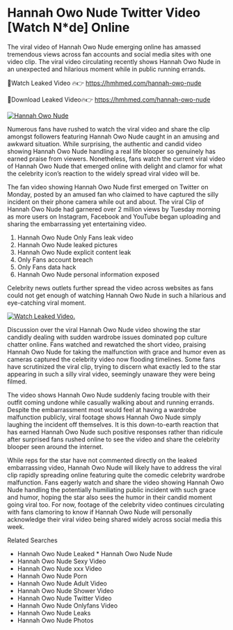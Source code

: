 ﻿# Hannah Owo Nude Twitter Video [Watch N*de] Online

The viral video of ﻿Hannah Owo Nude emerging online has amassed tremendous views across fan accounts and social media sites with one video clip. The viral video circulating recently shows ﻿Hannah Owo Nude in an unexpected and hilarious moment while in public running errands. 

🔴Watch Leaked Video 🔥👉  https://hmhmed.com/hannah-owo-nude 

🔴Download Leaked Video🔥👉  https://hmhmed.com/hannah-owo-nude 

[![Hannah Owo Nude](https://i.imgur.com/dJHk4Zq.gif)](https://hmhmed.com/hannah-owo-nude)

Numerous fans have rushed to watch the viral video and share the clip amongst followers featuring ﻿Hannah Owo Nude caught in an amusing and awkward situation. While surprising, the authentic and candid video showing ﻿Hannah Owo Nude handling a real life blooper so genuinely has earned praise from viewers. Nonetheless, fans watch the current viral video of ﻿Hannah Owo Nude that emerged online with delight and clamor for what the celebrity icon’s reaction to the widely spread viral video will be.

The fan video showing ﻿Hannah Owo Nude first emerged on Twitter on Monday, posted by an amused fan who claimed to have captured the silly incident on their phone camera while out and about. The viral Clip of ﻿Hannah Owo Nude had garnered over 2 million views by Tuesday morning as more users on Instagram, Facebook and YouTube began uploading and sharing the embarrassing yet entertaining video. 

1. ﻿Hannah Owo Nude Only Fans leak video
2. ﻿Hannah Owo Nude leaked pictures
3. ﻿Hannah Owo Nude explicit content leak
4. Only Fans account breach
5. Only Fans data hack
6. ﻿Hannah Owo Nude personal information exposed

Celebrity news outlets further spread the video across websites as fans could not get enough of watching ﻿Hannah Owo Nude in such a hilarious and eye-catching viral moment. 

[![Watch Leaked Video.](https://miro.medium.com/v2/resize:fit:828/format:webp/1*cilzJN44JGOrTw9NJCrNHA.gif "Watch Leaked Video")](https://hmhmed.com/hannah-owo-nude)

Discussion over the viral ﻿Hannah Owo Nude video showing the star candidly dealing with sudden wardrobe issues dominated pop culture chatter online. Fans watched and rewatched the short video, praising ﻿Hannah Owo Nude for taking the malfunction with grace and humor even as cameras captured the celebrity video now flooding timelines. Some fans have scrutinized the viral clip, trying to discern what exactly led to the star appearing in such a silly viral video, seemingly unaware they were being filmed.

The video shows ﻿Hannah Owo Nude suddenly facing trouble with their outfit coming undone while casually walking about and running errands. Despite the embarrassment most would feel at having a wardrobe malfunction publicly, viral footage shows ﻿Hannah Owo Nude simply laughing the incident off themselves. It is this down-to-earth reaction that has earned ﻿Hannah Owo Nude such positive responses rather than ridicule after surprised fans rushed online to see the video and share the celebrity blooper seen around the internet.  

While reps for the star have not commented directly on the leaked embarrassing video, ﻿Hannah Owo Nude will likely have to address the viral clip rapidly spreading online featuring quite the comedic celebrity wardrobe malfunction. Fans eagerly watch and share the video showing ﻿Hannah Owo Nude handling the potentially humiliating public incident with such grace and humor, hoping the star also sees the humor in their candid moment going viral too. For now, footage of the celebrity video continues circulating with fans clamoring to know if ﻿Hannah Owo Nude will personally acknowledge their viral video being shared widely across social media this week.

Related Searches
* ﻿Hannah Owo Nude Leaked
﻿* Hannah Owo Nude Nude
* ﻿Hannah Owo Nude Sexy Video
* ﻿Hannah Owo Nude xxx Video
* ﻿Hannah Owo Nude Porn
* ﻿Hannah Owo Nude Adult Video
* ﻿Hannah Owo Nude Shower Video
* ﻿Hannah Owo Nude Twitter Video
* ﻿Hannah Owo Nude Onlyfans Video
* ﻿Hannah Owo Nude Leaks
* ﻿Hannah Owo Nude Photos